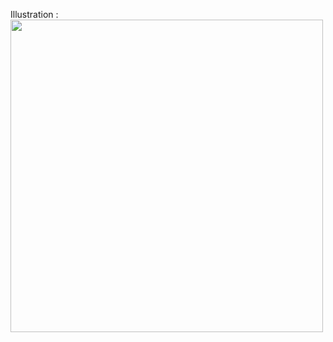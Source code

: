 Illustration :
<img src = "https://user-images.githubusercontent.com/101266746/179399472-78457aaa-fffb-47cb-b272-dcb445d224c9.png" width = 500>
